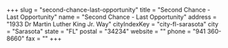 +++
slug = "second-chance-last-opportunity"
title = "Second Chance - Last Opportunity"
name = "Second Chance - Last Opportunity"
address = "1933 Dr Martin Luther King Jr. Way"
cityIndexKey = "city-fl-sarasota"
city = "Sarasota"
state = "FL"
postal = "34234"
website = ""
phone = "941 360-8660"
fax = ""
+++
